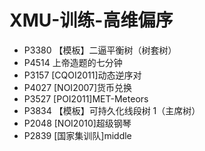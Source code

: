 # XMU-训练-高维偏序

* P3380 【模板】二逼平衡树（树套树）
* P4514 上帝造题的七分钟
* P3157 [CQOI2011]动态逆序对
* P4027 [NOI2007]货币兑换
* P3527 [POI2011]MET-Meteors
* P3834 【模板】可持久化线段树 1（主席树）
* P2048 [NOI2010]超级钢琴
* P2839 [国家集训队]middle

